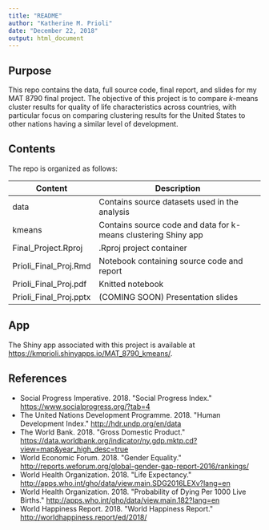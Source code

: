 ```yaml
---
title: "README"
author: "Katherine M. Prioli"
date: "December 22, 2018"
output: html_document
---
```


## **Purpose**

This repo contains the data, full source code, final report, and slides for my MAT 8790 final project.  The objective of this project is to compare *k*-means cluster results for quality of life characteristics across countries, with particular focus on comparing clustering results for the United States to other nations having a similar level of development. 

## **Contents**

The repo is organized as follows:

| **Content**                             	| **Description**                                                    	|
|-----------------------------------------	|--------------------------------------------------------------------	|
| data                                      | Contains source datasets used in the analysis                       |
| kmeans                                    | Contains source code and data for k-means clustering Shiny app      |
| Final_Project.Rproj                       | .Rproj project container                                            |
| Prioli_Final_Proj.Rmd                     | Notebook containing source code and report                          |
| Prioli_Final_Proj.pdf                     | Knitted notebook                                                    |
| Prioli_Final_Proj.pptx                    | (COMING SOON) Presentation slides                                   |


## **App**

The Shiny app associated with this project is available at https://kmprioli.shinyapps.io/MAT_8790_kmeans/.


## **References**

* Social Progress Imperative.  2018.  "Social Progress Index."  https://www.socialprogress.org/?tab=4
* The United Nations Development Programme.  2018.  "Human Development Index."  http://hdr.undp.org/en/data
* The World Bank.  2018.  "Gross Domestic Product."  https://data.worldbank.org/indicator/ny.gdp.mktp.cd?view=map&year_high_desc=true 
* World Economic Forum.  2018.  "Gender Equality."  http://reports.weforum.org/global-gender-gap-report-2016/rankings/
* World Health Organization.  2018.  "Life Expectancy."  http://apps.who.int/gho/data/view.main.SDG2016LEXv?lang=en
* World Health Organization.  2018.  "Probability of Dying Per 1000 Live Births."  http://apps.who.int/gho/data/view.main.182?lang=en
* World Happiness Report.  2018.  "World Happiness Report."  http://worldhappiness.report/ed/2018/